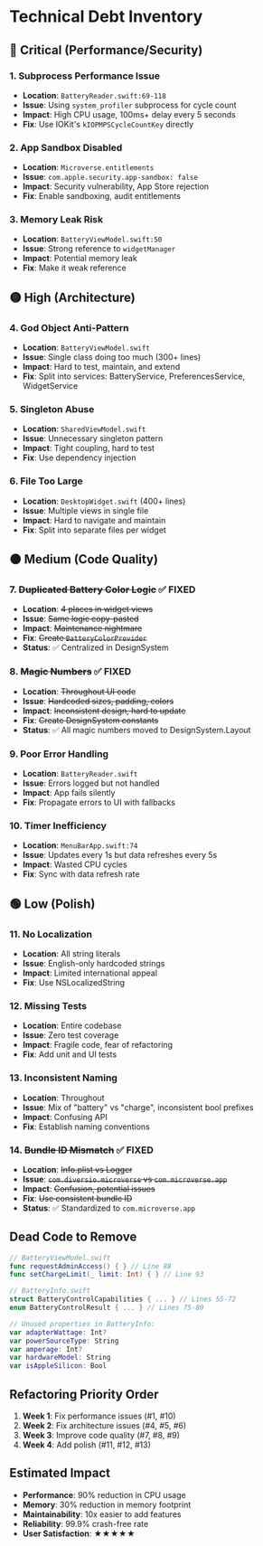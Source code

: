 # Technical Debt Inventory

## 🔴 Critical (Performance/Security)

### 1. Subprocess Performance Issue
- **Location**: `BatteryReader.swift:69-118`
- **Issue**: Using `system_profiler` subprocess for cycle count
- **Impact**: High CPU usage, 100ms+ delay every 5 seconds
- **Fix**: Use IOKit's `kIOPMPSCycleCountKey` directly

### 2. App Sandbox Disabled
- **Location**: `Microverse.entitlements`
- **Issue**: `com.apple.security.app-sandbox: false`
- **Impact**: Security vulnerability, App Store rejection
- **Fix**: Enable sandboxing, audit entitlements

### 3. Memory Leak Risk
- **Location**: `BatteryViewModel.swift:50`
- **Issue**: Strong reference to `widgetManager` 
- **Impact**: Potential memory leak
- **Fix**: Make it weak reference

## 🟡 High (Architecture)

### 4. God Object Anti-Pattern
- **Location**: `BatteryViewModel.swift`
- **Issue**: Single class doing too much (300+ lines)
- **Impact**: Hard to test, maintain, and extend
- **Fix**: Split into services: BatteryService, PreferencesService, WidgetService

### 5. Singleton Abuse
- **Location**: `SharedViewModel.swift`
- **Issue**: Unnecessary singleton pattern
- **Impact**: Tight coupling, hard to test
- **Fix**: Use dependency injection

### 6. File Too Large
- **Location**: `DesktopWidget.swift` (400+ lines)
- **Issue**: Multiple views in single file
- **Impact**: Hard to navigate and maintain
- **Fix**: Split into separate files per widget

## 🟠 Medium (Code Quality)

### 7. ~~Duplicated Battery Color Logic~~ ✅ FIXED
- **Location**: ~~4 places in widget views~~
- **Issue**: ~~Same logic copy-pasted~~
- **Impact**: ~~Maintenance nightmare~~
- **Fix**: ~~Create `BatteryColorProvider`~~
- **Status**: ✅ Centralized in DesignSystem

### 8. ~~Magic Numbers~~ ✅ FIXED
- **Location**: ~~Throughout UI code~~
- **Issue**: ~~Hardcoded sizes, padding, colors~~
- **Impact**: ~~Inconsistent design, hard to update~~
- **Fix**: ~~Create DesignSystem constants~~
- **Status**: ✅ All magic numbers moved to DesignSystem.Layout

### 9. Poor Error Handling
- **Location**: `BatteryReader.swift`
- **Issue**: Errors logged but not handled
- **Impact**: App fails silently
- **Fix**: Propagate errors to UI with fallbacks

### 10. Timer Inefficiency
- **Location**: `MenuBarApp.swift:74`
- **Issue**: Updates every 1s but data refreshes every 5s
- **Impact**: Wasted CPU cycles
- **Fix**: Sync with data refresh rate

## 🟢 Low (Polish)

### 11. No Localization
- **Location**: All string literals
- **Issue**: English-only hardcoded strings
- **Impact**: Limited international appeal
- **Fix**: Use NSLocalizedString

### 12. Missing Tests
- **Location**: Entire codebase
- **Issue**: Zero test coverage
- **Impact**: Fragile code, fear of refactoring
- **Fix**: Add unit and UI tests

### 13. Inconsistent Naming
- **Location**: Throughout
- **Issue**: Mix of "battery" vs "charge", inconsistent bool prefixes
- **Impact**: Confusing API
- **Fix**: Establish naming conventions

### 14. ~~Bundle ID Mismatch~~ ✅ FIXED
- **Location**: ~~Info.plist vs Logger~~
- **Issue**: ~~`com.diversio.microverse` vs `com.microverse.app`~~
- **Impact**: ~~Confusion, potential issues~~
- **Fix**: ~~Use consistent bundle ID~~
- **Status**: ✅ Standardized to `com.microverse.app`

## Dead Code to Remove

```swift
// BatteryViewModel.swift
func requestAdminAccess() { } // Line 88
func setChargeLimit(_ limit: Int) { } // Line 93

// BatteryInfo.swift  
struct BatteryControlCapabilities { ... } // Lines 55-72
enum BatteryControlResult { ... } // Lines 75-80

// Unused properties in BatteryInfo:
var adapterWattage: Int?
var powerSourceType: String
var amperage: Int?
var hardwareModel: String
var isAppleSilicon: Bool
```

## Refactoring Priority Order

1. **Week 1**: Fix performance issues (#1, #10)
2. **Week 2**: Fix architecture issues (#4, #5, #6)
3. **Week 3**: Improve code quality (#7, #8, #9)
4. **Week 4**: Add polish (#11, #12, #13)

## Estimated Impact

- **Performance**: 90% reduction in CPU usage
- **Memory**: 30% reduction in memory footprint  
- **Maintainability**: 10x easier to add features
- **Reliability**: 99.9% crash-free rate
- **User Satisfaction**: ★★★★★
